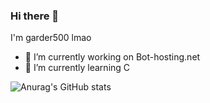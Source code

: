 ### Hi there 👋

I'm garder500 lmao

- 🔭 I’m currently working on Bot-hosting.net
- 🌱 I’m currently learning C

<!--- ![Garder 500 stats](https://github-readme-stats.vercel.app/api?username=garder500&show_icons=true&theme=tokyonight) -->
![Anurag's GitHub stats](https://github-readme-stats.vercel.app/api?username=garder500&show_icons=true&theme=radical&locale=fr&include_all_commits=true&count_private=true&custom_title=Mes%20statistiques)

